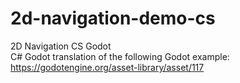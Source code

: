# 2d-navigation-demo-cs
2D Navigation CS Godot        
C# Godot translation of the following Godot example: https://godotengine.org/asset-library/asset/117
